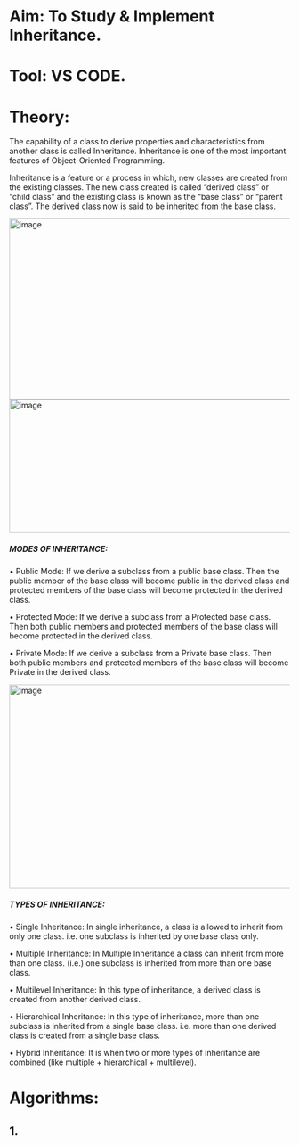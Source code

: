 # Aim: To Study & Implement Inheritance.

# Tool: VS CODE.

# Theory:
The capability of a class to derive properties and characteristics from another class is called Inheritance. Inheritance is one of the most important features of Object-Oriented Programming.

Inheritance is a feature or a process in which, new classes are created from the existing classes. The new class created is called “derived class” or “child class” and the existing class is known as the “base class” or “parent class”. The derived class now is said to be inherited from the base class.


<img width="746" height="324" alt="image" src="https://github.com/user-attachments/assets/2d930f4c-138f-40f2-8804-713e117cb63f" />


<img width="790" height="240" alt="image" src="https://github.com/user-attachments/assets/6e7c1441-2e47-4fc6-938a-7d476b5006eb" />

#####	MODES OF INHERITANCE:

•	Public Mode: If we derive a subclass from a public base class. Then the public member of the base class will become public in the derived class and protected members of the base class will become protected in the derived class.

•	Protected Mode: If we derive a subclass from a Protected base class. Then both public members and protected members of the base class will become protected in the derived class.

•	Private Mode: If we derive a subclass from a Private base class. Then both public members and protected members of the base class will become Private in the derived class.

<img width="926" height="366" alt="image" src="https://github.com/user-attachments/assets/146c5c2c-0bd2-4256-b53d-cbe03c3ce09a" />

#####	TYPES OF INHERITANCE: 

•	Single Inheritance: In single inheritance, a class is allowed to inherit from only one class. i.e. one subclass is inherited by one base class only.

•	Multiple Inheritance: In Multiple Inheritance a class can inherit from more than one class. (i.e.) one subclass is inherited from more than one base class.

•	Multilevel Inheritance: In this type of inheritance, a derived class is created from another derived class.

•	Hierarchical Inheritance: In this type of inheritance, more than one subclass is inherited from a single base class. i.e. more than one derived class is created from a single base class.

• Hybrid Inheritance: It is when two or more types of inheritance are combined (like multiple + hierarchical + multilevel).

# Algorithms:

## 1.
